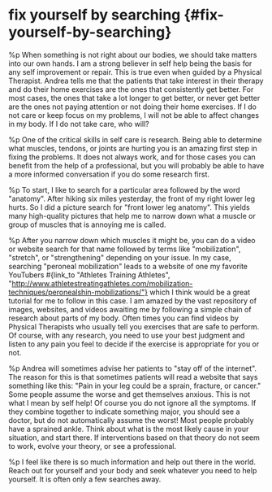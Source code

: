# fix yourself by searching {#fix-yourself-by-searching}
%p
  When something is not right about our bodies, we should take matters
  into our own hands. I am a strong believer in self help being the
  basis for any self improvement or repair. This is true even when
  guided by a Physical Therapist. Andrea tells me that the patients that
  take interest in their therapy and do their home exercises are the
  ones that consistently get better. For most cases, the ones that take
  a lot longer to get better, or never get better are the ones not
  paying attention or not doing their home exercises. If I do not care
  or keep focus on my problems, I will not be able to affect changes in
  my body. If I do not take care, who will?

%p
  One of the critical skills in self care is research. Being able to
  determine what muscles, tendons, or joints are hurting you is an
  amazing first step in fixing the problems. It does not always work,
  and for those cases you can benefit from the help of a professional,
  but you will probably be able to have a more informed conversation if
  you do some research first.

%p
  To start, I like to search for a particular area followed by the word
  "anatomy". After hiking six miles yesterday, the front of my right
  lower leg hurts. So I did a picture search for "front lower leg
  anatomy". This yields many high-quality pictures that help me to
  narrow down what a muscle or group of muscles that is annoying me is
  called.

%p
  After you narrow down which muscles it might be, you can do a video or
  website search for that name followed by terms like "mobilization",
  "stretch", or "strengthening" depending on your issue.  In my case,
  searching "peroneal mobilization" leads to a website of one my
  favorite YouTubers
  #{link_to "Athletes Training Athletes", "http://www.athletestreatingathletes.com/mobilization-techniques/peronealshin-mobilizations/"}
  which I think would be a great tutorial for me to follow in this
  case. I am amazed by the vast repository of images, websites, and
  videos awaiting me by following a simple chain of research about parts
  of my body. Often times you can find videos by Physical Therapists who
  usually tell you exercises that are safe to perform. Of course, with
  any research, you need to use your best judgment and listen to any
  pain you feel to decide if the exercise is appropriate for you or not.

%p
  Andrea will sometimes advise her patients to "stay off of the
  internet". The reason for this is that sometimes patients will read a
  website that says something like this: "Pain in your leg could be a
  sprain, fracture, or cancer." Some people assume the worse and get
  themselves anxious. This is not what I mean by self help! Of course
  you do not ignore all the symptoms. If they combine together to
  indicate something major, you should see a doctor, but do not
  automatically assume the worst! Most people probably have a sprained
  ankle. Think about what is the most likely cause in your situation,
  and start there. If interventions based on that theory do not seem to
  work, evolve your theory, or see a professional.

%p
  I feel like there is so much information and help out there in the
  world. Reach out for yourself and your body and seek whatever you need
  to help yourself. It is often only a few searches away.
